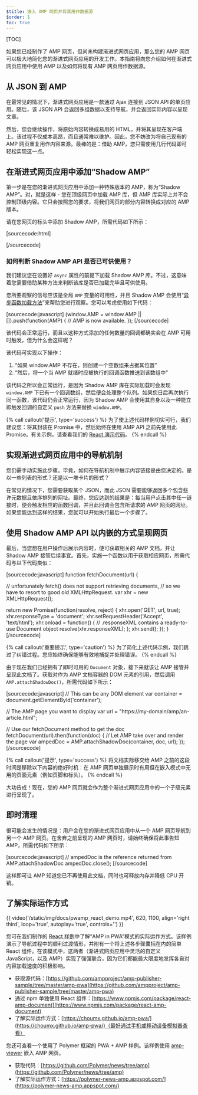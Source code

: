 ```yaml
---
$title: 嵌入 AMP 网页并将其用作数据源
$order: 1
toc: true
---
```

[TOC]

如果您已经制作了 AMP 网页，但尚未构建渐进式网页应用，那么您的 AMP 网页可以极大地简化您的渐进式网页应用的开发工作。本指南将向您介绍如何在渐进式网页应用中使用 AMP 以及如何将现有 AMP 网页用作数据源。

## 从 JSON 到 AMP

在最常见的情况下，渐进式网页应用是一款通过 Ajax 连接到 JSON API 的单页应用。随后，该 JSON API 会返回多组数据以支持导航，并会返回实际内容以呈现文章。

然后，您会继续操作，将原始内容转换成易用的 HTML，并将其呈现在客户端上。该过程不仅成本高昂，而且通常难以维护。因此，您不妨改为将自己现有的 AMP 网页重复用作内容来源。最棒的是：借助 AMP，您只需使用几行代码即可轻松实现这一点。

##  在渐进式网页应用中添加“Shadow AMP”

第一步是在您的渐进式网页应用中添加一种特殊版本的 AMP，称为“Shadow AMP”。对，就是这样 - 您在顶级网页中加载 AMP 库，但 AMP 库实际上并不会控制顶级内容。它只会按照您的要求，将我们网页的部分内容转换成对应的 AMP 版本。

请在您网页的标头中添加 Shadow AMP，所需代码如下所示：

[sourcecode:html]
<!-- Asynchronously load the AMP-with-Shadow-DOM runtime library. -->
<script async src="https://cdn.ampproject.org/shadow-v0.js"></script>
[/sourcecode]

### 如何判断 Shadow AMP API 是否已可供使用？

我们建议您在设置好 `async` 属性的前提下加载 Shadow AMP 库。不过，这意味着您需要借助某种方法来判断该库是否已加载完毕且可供使用。

您所要观察的信号应该是全局 `AMP` 变量的可用性，并且 Shadow AMP 会使用“[异步函数加载方法](http://mrcoles.com/blog/google-analytics-asynchronous-tracking-how-it-work/)”来帮助您进行观察。您可以考虑使用如下代码：

[sourcecode:javascript]
(window.AMP = window.AMP || []).push(function(AMP) {
  // AMP is now available.
});
[/sourcecode]

该代码会正常运行，而且以这种方式添加的任何数量的回调都确实会在 AMP 可用时触发，但为什么会这样呢？

该代码可实现以下操作：

  1. “如果 window.AMP 不存在，则创建一个空数组来占据其位置”
  1. “然后，将一个当 AMP 就绪时应被执行的回调函数推送到该数组中”

该代码之所以会正常运行，是因为 Shadow AMP 库在实际加载时会发现 `window.AMP` 下已有一个回调数组，然后便会处理整个队列。如果您日后再次执行同一函数，该代码仍会正常运行，因为 Shadow AMP 会使用其自身以及一种能立即触发回调的自定义 `push` 方法来替换 `window.AMP`。

{% call callout('提示', type='success') %}
为了使上述代码样例切实可行，我们建议您：将其封装在 Promise 中，然后始终在使用 AMP API 之前先使用此 Promise。有关示例，请查看我们的 [React 演示代码](https://github.com/ampproject/amp-publisher-sample/blob/master/amp-pwa/src/components/amp-document/amp-document.js#L20)。
{% endcall %}

## 实现渐进式网页应用中的导航机制

您仍需手动实施此步骤。毕竟，如何在导航机制中展示内容链接是由您决定的。是以一些列表的形式？还是以一堆卡片的形式？

在常见的情况下，您需要获取某个 JSON，而此 JSON 需要能够返回多个包含些许元数据且依序排列的网址。最终，您应达到的结果是：每当用户点击其中任一链接时，便会触发相应的函数回调，并且此回调会包含所请求的 AMP 网页的网址。如果您能达到这样的结果，您就可以开始执行最后一个步骤了。

## 使用 Shadow AMP API 以内嵌的方式呈现网页

最后，当您想在用户操作后展示内容时，便可获取相关的 AMP 文档，并让 Shadow AMP 接管后续事宜。首先，实施一个函数以用于获取相应网页，所需代码与以下代码类似：

[sourcecode:javascript]
function fetchDocument(url) {

  // unfortunately fetch() does not support retrieving documents,
  // so we have to resort to good old XMLHttpRequest.
  var xhr = new XMLHttpRequest();

  return new Promise(function(resolve, reject) {
    xhr.open('GET', url, true);
    xhr.responseType = 'document';
    xhr.setRequestHeader('Accept', 'text/html');
    xhr.onload = function() {
      // .responseXML contains a ready-to-use Document object
      resolve(xhr.responseXML);
    };
    xhr.send();
  });
}
[/sourcecode]

{% call callout('重要提示', type='caution') %}
为了简化上述代码示例，我们跳过了纠错过程。您应始终确保能够有效地捕捉并处理错误。
{% endcall %}

由于现在我们已经拥有了即时可用的 `Document` 对象，接下来就该让 AMP 接管并呈现此文档了。获取对作为 AMP 文档容器的 DOM 元素的引用，然后调用 `AMP.attachShadowDoc()`，所需代码如下所示：

[sourcecode:javascript]
// This can be any DOM element
var container = document.getElementById('container');

// The AMP page you want to display
var url = "https://my-domain/amp/an-article.html";

// Use our fetchDocument method to get the doc
fetchDocument(url).then(function(doc) {
  // Let AMP take over and render the page
  var ampedDoc = AMP.attachShadowDoc(container, doc, url);
});
[/sourcecode]

{% call callout('提示', type='success') %}
将文档实际移交给 AMP 之前的这段时间是移除以下内容的绝好时机：在 AMP 网页单独展示时有用但在嵌入模式中无用的页面元素（例如页脚和标头）。
{% endcall %}

大功告成！现在，您的 AMP 网页就会作为整个渐进式网页应用中的一个子级元素进行呈现了。

## 即时清理

很可能会发生的情况是：用户会在您的渐进式网页应用中从一个 AMP 网页导航到另一个 AMP 网页。在舍弃之前呈现的 AMP 网页时，请始终确保将此事告知 AMP，所需代码如下所示：

[sourcecode:javascript]
// ampedDoc is the reference returned from AMP.attachShadowDoc
ampedDoc.close();
[/sourcecode]

这样即可让 AMP 知道您已不再使用此文档，同时也可释放内存并降低 CPU 开销。

## 了解实际运作方式

{{ video('/static/img/docs/pwamp_react_demo.mp4', 620, 1100, align='right third', loop='true', autoplay='true', controls='') }}

您可在我们制作的 [React 样例](https://github.com/ampproject/amp-publisher-sample/tree/master/amp-pwa)中了解“AMP in PWA”模式的实际运作方式。该样例演示了导航过程中的顺利过渡情形，并附有一个将上述各步骤囊括在内的简单 React 组件。在该模式中，这两者（渐进式网页应用中灵活的自定义 JavaScript，以及 AMP）实现了强强联合，因为它们都能最大限度地发挥各自对内容加载速度的积极影响。

* 获取源代码：[https://github.com/ampproject/amp-publisher-sample/tree/master/amp-pwa](https://github.com/ampproject/amp-publisher-sample/tree/master/amp-pwa)
* 通过 npm 单独使用 React 组件：[https://www.npmjs.com/package/react-amp-document](https://www.npmjs.com/package/react-amp-document)
* 了解实际运作方式：[https://choumx.github.io/amp-pwa/](https://choumx.github.io/amp-pwa/)（最好通过手机或移动设备模拟器查看）

您还可查看一个使用了 Polymer 框架的 PWA + AMP 样例。该样例使用 [amp-viewer](https://github.com/PolymerLabs/amp-viewer/) 嵌入 AMP 网页。

* 获取代码：[https://github.com/Polymer/news/tree/amp](https://github.com/Polymer/news/tree/amp)
* 了解实际运作方式：[https://polymer-news-amp.appspot.com/](https://polymer-news-amp.appspot.com/)
 
 
